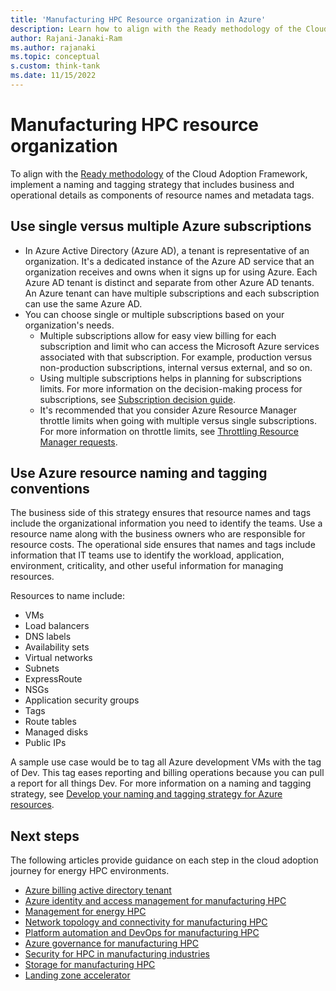 ```yaml
---
title: 'Manufacturing HPC Resource organization in Azure'
description: Learn how to align with the Ready methodology of the Cloud Adoption Framework by using a naming and tagging strategy that includes business and operations details.
author: Rajani-Janaki-Ram
ms.author: rajanaki
ms.topic: conceptual
s.custom: think-tank
ms.date: 11/15/2022
---
```


# Manufacturing HPC resource organization

To align with the [Ready methodology](../../../ready/index.md) of the Cloud Adoption Framework, implement a naming and tagging strategy that includes business and operational details as components of resource names and metadata tags.

## Use single versus multiple Azure subscriptions

 - In Azure Active Directory (Azure AD), a tenant is representative of an organization. It's a dedicated instance of the Azure AD service that an organization receives and owns when it signs up for using Azure. Each Azure AD tenant is distinct and separate from other Azure AD tenants. An Azure tenant can have multiple subscriptions and each subscription can use the same Azure AD.
 - You can choose single or multiple subscriptions based on your organization's needs.
     - Multiple subscriptions allow for easy view billing for each subscription and limit who can access the Microsoft Azure services associated with that subscription. For example, production versus non-production subscriptions, internal versus external, and so on.
     - Using multiple subscriptions helps in planning for subscriptions limits. For more information on the decision-making process for subscriptions, see [Subscription decision guide](../../../ready/landing-zone/design-area/resource-org-subscriptions.md?source=recommendations).
     - It's recommended that you consider Azure Resource Manager throttle limits when going with multiple versus single subscriptions. For more information on throttle limits, see [Throttling Resource Manager requests](/azure/azure-resource-manager/management/request-limits-and-throttling).

## Use Azure resource naming and tagging conventions

The business side of this strategy ensures that resource names and tags include the organizational information you need to identify the teams. Use a resource name along with the business owners who are responsible for resource costs. The operational side ensures that names and tags include information that IT teams use to identify the workload, application, environment, criticality, and other useful information for managing resources.

Resources to name include:

- VMs
- Load balancers
- DNS labels
- Availability sets
- Virtual networks
- Subnets
- ExpressRoute
- NSGs
- Application security groups
- Tags
- Route tables
- Managed disks
- Public IPs

A sample use case would be to tag all Azure development VMs with the tag of Dev. This tag eases reporting and billing operations because you can pull a report for all things Dev. For more information on a naming and tagging strategy, see [Develop your naming and tagging strategy for Azure resources](../../../ready/azure-best-practices/naming-and-tagging.md).

## Next steps

The following articles provide guidance on each step in the cloud adoption journey for energy HPC environments.

- [Azure billing active directory tenant](./azure-billing-active-directory-tenant.md)
- [Azure identity and access management for manufacturing HPC](./identity-access-management.md)
- [Management for energy HPC](./management.md)
- [Network topology and connectivity for manufacturing HPC](./network-topology-connectivity.md)
- [Platform automation and DevOps for manufacturing HPC](./platform-automation-devops.md)
- [Azure governance for manufacturing HPC](./security-governance-compliance.md)
- [Security for HPC in manufacturing industries](./security.md)
- [Storage for manufacturing HPC](./storage.md)
- [Landing zone accelerator](../azure-hpc-landing-zone-accelerator.md)
